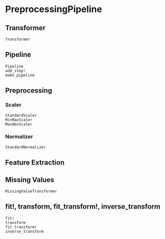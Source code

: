 # PreprocessingPipeline

## Transformer
```@docs
Transformer
```

## Pipeline
```@docs
Pipeline
add_step!
make_pipeline
```

## Preprocessing
### Scaler
```@docs
StandardScaler
MinMaxScaler
MaxAbsScaler
```
### Normalizer
```@docs
StandardNormalizer
```

## Feature Extraction

## Missing Values
```@docs
MissingValueTransformer
```

## fit!, transform, fit_transform!, inverse_transform
```@docs
fit!
transform
fit_transform!
inverse_transform
```
